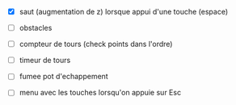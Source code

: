 - [x] saut (augmentation de z) lorsque appui d'une touche (espace) 
- [ ] obstacles
- [ ] compteur de tours (check points dans l'ordre)
- [ ] timeur de tours
- [ ] fumee pot d'echappement
- [ ] menu avec les touches lorsqu'on appuie sur Esc

